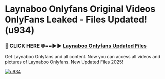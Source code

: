 # Laynaboo Onlyfans Original Videos 0nlyFans Leaked - Files Updated! (u934)

<h3>🔴 CLICK HERE 🌐==►► <a href="https://tinyurl.com/x26r9saj" rel="nofollow">Laynaboo Onlyfans Updated Files</a></h3>

Get Laynaboo Onlyfans and all content. Now you can access all videos and pictures of Laynaboo Onlyfans. New Updated Files 2025!

[![u934](https://i.imgur.com/LkgZPqh.gif)](https://tinyurl.com/x26r9saj)
